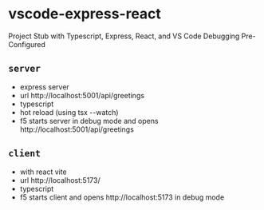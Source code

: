 # vscode-express-react

Project Stub with Typescript, Express, React, and VS Code Debugging Pre-Configured

## `server`
- express server
- url http://localhost:5001/api/greetings
- typescript
- hot reload (using tsx --watch)
- f5 starts server in debug mode and opens http://localhost:5001/api/greetings

## `client`
- with react vite 
- url http://localhost:5173/
- typescript
- f5 starts client and opens http://localhost:5173 in debug mode
